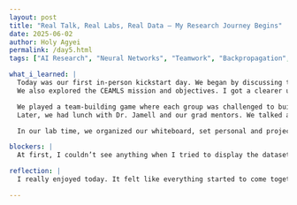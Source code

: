 ```yaml
---
layout: post
title: "Real Talk, Real Labs, Real Data — My Research Journey Begins"
date: 2025-06-02
author: Holy Agyei
permalink: /day5.html
tags: ["AI Research", "Neural Networks", "Teamwork", "Backpropagation", "EDA", "CEAMLS"]

what_i_learned: |
  Today was our first in-person kickstart day. We began by discussing the difference between AI research and traditional research—how AI problems are iterative and data-driven, while traditional research often follows a more fixed hypothesis-driven route. The practical examples helped a lot specifically, i got understanding of Neural networks and Backpropagation. 
  We also explored the CEAMLS mission and objectives. I got a clearer understanding of how AI models learn and adjust weights to minimize error.

  We played a team-building game where each group was challenged to build the tallest structure. It was fun—even though we didn’t win, I learned something about structure and design.  
  Later, we had lunch with Dr. Jamell and our grad mentors. We talked about our goals, interests, and the overall vibe was inspiring—Dr. Jamell is honestly the coolest.

  In our lab time, we organized our whiteboard, set personal and project goals, and explored the dataset we’ll be working with. We did some initial EDA and started playing with the data to better understand its shape and what it can tell us.

blockers: |
  At first, I couldn’t see anything when I tried to display the dataset—it was just blank. But I eventually figured it out and got things working again.

reflection: |
  I really enjoyed today. It felt like everything started to come together—from research mindset to teamwork to hands-on data. Connecting with mentors and seeing everyone’s excitement made me even more motivated for what’s ahead.

---
```

